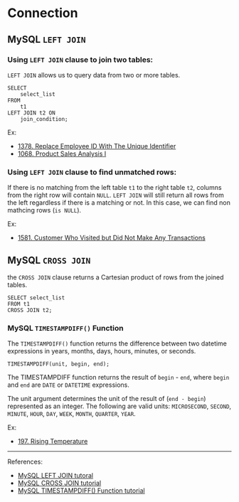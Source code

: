 # Connection

## MySQL `LEFT JOIN`

### Using `LEFT JOIN` clause to join two tables:

`LEFT JOIN` allows us to query data from two or more tables.

```MYSQL
SELECT 
    select_list
FROM
    t1
LEFT JOIN t2 ON 
    join_condition;
```

Ex: 
- [1378. Replace Employee ID With The Unique Identifier](https://leetcode.cn/problems/replace-employee-id-with-the-unique-identifier/description/?envType=study-plan-v2&envId=sql-free-50)
- [1068. Product Sales Analysis I](https://leetcode.cn/problems/product-sales-analysis-i/description/?envType=study-plan-v2&envId=sql-free-50)


### Using `LEFT JOIN` clause to find unmatched rows:

If there is no matching from the left table `t1` to the right table `t2`, columns from the right row will contain `NULL`. `LEFT JOIN` will still return all rows from the left regardless if there is a matching or not. In this case, we can find non mathcing rows (`is NULL`).

Ex:
- [1581. Customer Who Visited but Did Not Make Any Transactions](https://leetcode.cn/problems/customer-who-visited-but-did-not-make-any-transactions/description/?envType=study-plan-v2&envId=sql-free-50)


## MySQL `CROSS JOIN`
 the `CROSS JOIN` clause returns a Cartesian product of rows from the joined tables.
```MySQL
SELECT select_list 
FROM t1
CROSS JOIN t2;
```
### MySQL `TIMESTAMPDIFF()` Function

The `TIMESTAMPDIFF()` function returns the difference between two datetime expressions in years, months, days, hours, minutes, or seconds.
```MySQL
TIMESTAMPDIFF(unit, begin, end);
```
The TIMESTAMPDIFF function returns the result of `begin` - `end`, where `begin` and `end` are `DATE` or `DATETIME` expressions.

The unit argument determines the unit of the result of (`end - begin`) represented as an integer. The following are valid units:
`MICROSECOND`, `SECOND`, `MINUTE`, `HOUR`, `DAY`, `WEEK`, `MONTH`, `QUARTER`, `YEAR`.

Ex: 
- [197. Rising Temperature](https://leetcode.cn/problems/rising-temperature/description/?envType=study-plan-v2&envId=sql-free-50)
---

References: 
- [MySQL LEFT JOIN tutoral](https://www.mysqltutorial.org/mysql-left-join.aspx)
- [MySQL CROSS JOIN tutorial](https://www.mysqltutorial.org/mysql-cross-join/)
- [MySQL TIMESTAMPDIFF() Function tutorial](https://www.mysqltutorial.org/mysql-timestampdiff/)